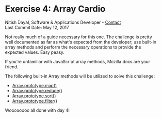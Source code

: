 # Exercise 4: Array Cardio
Nitish Dayal, Software & Applications Developer - [Contact](http://nitishdayal.me)  
Last Commit Date: May 12, 2017

Not really much of a guide necessary for this one. The challenge is pretty
well documented as far as what's expected from the developer; use
built-in array methods and perform the necessary operations to provide
the expected values. Easy peasy.

If you're unfamiliar with JavaScript array methods, Mozilla docs are your
friend.

The following built-in Array methods will be utilized to solve this challenge:
- [Array.prototype.map()](https://developer.mozilla.org/en-US/docs/Web/JavaScript/Reference/Global_Objects/Array/map)
- [Array.prototype.reduce()](https://developer.mozilla.org/en-US/docs/Web/JavaScript/Reference/Global_Objects/Array/Reduce)
- [Array.prototype.sort()](https://developer.mozilla.org/en-US/docs/Web/JavaScript/Reference/Global_Objects/Array/Sort)
- [Array.prototype.filter()](https://developer.mozilla.org/en-US/docs/Web/JavaScript/Reference/Global_Objects/Array/Filter)

Woooooooo all done with day 4!